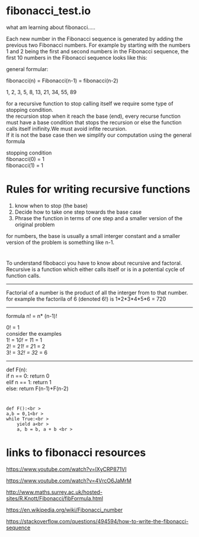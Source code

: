 # fibonacci_test.io
what am learning about fibonacci.....<br >

Each new number in the Fibonacci sequence is generated by adding the previous two Fibonacci numbers. For example by starting with the numbers 1 and 2 being the first and second numbers in the Fibonacci sequence, the first 10 numbers in the Fibonacci sequence looks like this:

general formular:<br >

fibonacci(n) = Fibonacci(n-1) = fibonacci(n-2)<br >

1, 2, 3, 5, 8, 13, 21, 34, 55, 89 <br >

for a recursive function to stop calling itself we require some type of stopping condition.<br >
the recursion stop when it reach the base (end), every recurse function must have a base condition that stops the recursion or else the function calls itself inifinity.We must avoid infite recursion.<br >
If it is not the base case then we simplify our computation using the general formula<br >

stopping condition<br >
fibonacci(0) = 1<br >
fibonacci(1) = 1<br >

# Rules for writing recursive functions
1. know when to stop (the base)<br >
2. Decide how to take one step towards the base case<br >
3. Phrase the function in terms of one step and a smaller version of the original problem<br >

for numbers,  the base is usually a small interger  constant and a smaller version of the problem is something like n-1.<br >

#
To understand fibobacci you have to know about recursive and factoral.<br >
Recursive is a function which either calls itself or is in  a potential cycle of function calls.
 <hr>
Factorial of a  number is the product of all the interger from  to that number.<br >
for example the factorila of 6 (denoted 6!) is 1*2*3*4*5*6 = 720<br >
<hr>
formula
n! = n* (n-1)! <br >

0! = 1<br >
consider the examples<br >
1! =  1*0! = 1*1 = 1<br >
2! = 2*1! = 2*1 = 2<br >
3! = 3*2! = 3*2 = 6<br >

<hr >
def F(n):<br >
    if n == 0: return 0<br >
    elif n == 1: return 1<br >
    else: return F(n-1)+F(n-2)<br >
 
#
    
    def F():<br >
    a,b = 0,1<br >
    while True:<br >
        yield a<br >
        a, b = b, a + b <br >




# links to fibonacci resources
https://www.youtube.com/watch?v=lXyCRP871VI<br >

https://www.youtube.com/watch?v=4VrcO6JaMrM<br >

http://www.maths.surrey.ac.uk/hosted-sites/R.Knott/Fibonacci/fibFormula.html<br >

https://en.wikipedia.org/wiki/Fibonacci_number<br >

https://stackoverflow.com/questions/494594/how-to-write-the-fibonacci-sequence<br >
